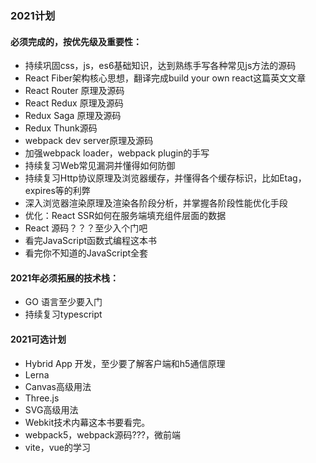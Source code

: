 ### 2021计划
#### 必须完成的，按优先级及重要性：
- 持续巩固css，js，es6基础知识，达到熟练手写各种常见js方法的源码
- React Fiber架构核心思想，翻译完成build your own react这篇英文文章
- React Router 原理及源码
- React Redux 原理及源码
- Redux Saga 原理及源码
- Redux Thunk源码
- webpack dev server原理及源码
- 加强webpack loader，webpack plugin的手写
- 持续复习Web常见漏洞并懂得如何防御
- 持续复习Http协议原理及浏览器缓存，并懂得各个缓存标识，比如Etag，expires等的利弊
- 深入浏览器渲染原理及渲染各阶段分析，并掌握各阶段性能优化手段
- 优化：React SSR如何在服务端填充组件层面的数据
- React 源码？？？至少入个门吧
- 看完JavaScript函数式编程这本书
- 看完你不知道的JavaScript全套

#### 2021年必须拓展的技术栈：
- GO 语言至少要入门
- 持续复习typescript

#### 2021可选计划
- Hybrid App 开发，至少要了解客户端和h5通信原理
- Lerna
- Canvas高级用法
- Three.js
- SVG高级用法
- Webkit技术内幕这本书要看完。
- webpack5，webpack源码???，微前端
- vite，vue的学习
